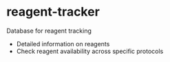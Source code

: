 reagent-tracker
===============

Database for reagent tracking


* Detailed information on reagents
* Check reagent availability across specific protocols

